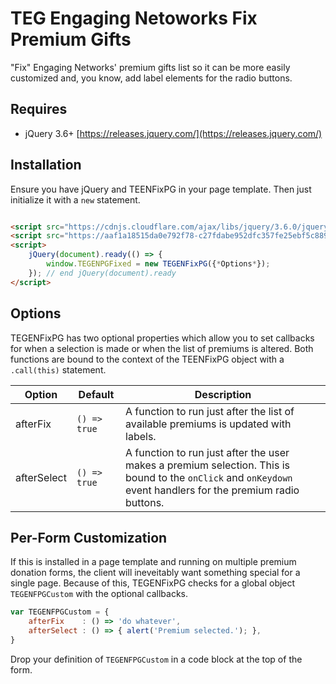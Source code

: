 # TEG Engaging Netoworks Fix Premium Gifts

"Fix" Engaging Networks' premium gifts list so it can be more easily customized and, you know, add label elements for the radio buttons.

## Requires

* jQuery 3.6+ [https://releases.jquery.com/](https://releases.jquery.com/)

## Installation

Ensure you have jQuery and TEENFixPG in your page template. Then just initialize it with a ``new`` statement.

```html

<script src="https://cdnjs.cloudflare.com/ajax/libs/jquery/3.6.0/jquery.min.js" referrerpolicy="no-referrer"></script>
<script src="https://aaf1a18515da0e792f78-c27fdabe952dfc357fe25ebf5c8897ee.ssl.cf5.rackcdn.com/*EN Site ID*/TEGENFixPG.js" referrerpolicy="no-referrer"></script>
<script>
	jQuery(document).ready(() => {
		window.TEGENPGFixed = new TEGENFixPG({*Options*});
	}); // end jQuery(document).ready
</script>
```

## Options

TEGENFixPG has two optional properties which allow you to set callbacks for when a selection is made or when the list of premiums is altered. Both functions are bound to the
context of the TEENFixPG object with a ``.call(this)`` statement.

| Option      | Default        | Description                                                                                                                                                       |
|-------------|----------------|-------------------------------------------------------------------------------------------------------------------------------------------------------------------|
| afterFix    | ``() => true`` | A function to run just after the list of available premiums is updated with labels.                                                                               |
| afterSelect | ``() => true`` | A function to run just after the user makes a premium selection. This is bound to the ``onClick`` and ``onKeydown`` event handlers for the premium radio buttons. |

## Per-Form Customization

If this is installed in a page template and running on multiple premium donation forms, the client will ineveitably want something special for a single page. Because of this,
TEGENFixPG checks for a global object ``TEGENFPGCustom`` with the optional callbacks.

```javascript
var TEGENFPGCustom = {
	afterFix    : () => 'do whatever',
	afterSelect : () => { alert('Premium selected.'); },
} 
```

Drop your definition of ``TEGENFPGCustom`` in a code block at the top of the form.
